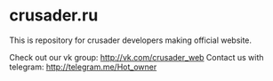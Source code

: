 # crusader.ru

This is repository for crusader developers making official website.

Check out our vk group: http://vk.com/crusader_web
Contact us with telegram: http://telegram.me/Hot_owner
